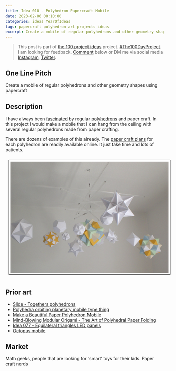 ```yaml
---
title: Idea 010 - Polyhedron Papercraft Mobile
date: 2023-02-06 00:10:00
categories: ideas YearOfIdeas
tags: papercraft polyhedron art projects ideas
excerpt: Create a mobile of regular polyhedrons and other geometry shapes using papercraft
---
```


> This post is part of [the 100 project ideas](/projects/2023-100-ideas/) project. [#The100DayProject](https://www.the100dayproject.org/). I am looking for feedback. <a href='#utterances-comments'>Comment</a> below or DM me via social media <a href="https://instagram.com/funvill" rel="nofollow noopener noreferrer"><i class="fab fa-fw fa-instagram" aria-hidden="true"></i><span class="label">Instagram</span></a>, <a href="https://twitter.com/funvill" rel="nofollow noopener noreferrer"><i class="fab fa-fw fa-twitter" aria-hidden="true"></i><span class="label">Twitter</span></a>.

## One Line Pitch

Create a mobile of regular polyhedrons and other geometry shapes using papercraft

## Description

I have always been [fascinated](https://www.instagram.com/p/2SmS2hA5YK/?taken-by=funvill) by regular [polyhedrons](http://en.wikipedia.org/wiki/Polyhedron) and paper craft. In this project I would make a mobile that I can hang from the ceiling with several regular polyhedrons made from paper crafting.

There are dozens of examples of this already. The [paper craft plans](https://www.polyhedra.net/en/) for each polyhedron are readily available online. It just take time and lots of patients.

<img src="/public/uploads/2023/regular-polyhedrons-mobile.png" alt="regular-polyhedrons-mobile" style="margin: 10px; border: 1px solid black; padding: 5px"/>

## Prior art

- [Slide - Togethers polyhedrons](http://www.georgehart.com/virtual-polyhedra/slide-togethers.html)
- [Polyhedra orbiting planetary mobile type thing](https://www.youtube.com/watch?v=5BjNiSbIdJY)
- [Make a Beautiful Paper Polyhedron Mobile](https://crafts.tutsplus.com/tutorials/make-a-beautiful-paper-polyhedron-mobile--craft-4771)
- [Mind-Blowing Modular Origami - The Art of Polyhedral Paper Folding](https://www.amazon.ca/Mind-Blowing-Modular-Origami-Polyhedral-Innovative/dp/4805313099)
- [Idea 077 - Equilateral triangles LED panels](/idea077-equilateral-triangles-led-panels)
- [Octopus mobile](https://www.instagram.com/p/CrZaETavLff/)

## Market

Math geeks, people that are looking for ‘smart’ toys for their kids. Paper craft nerds
